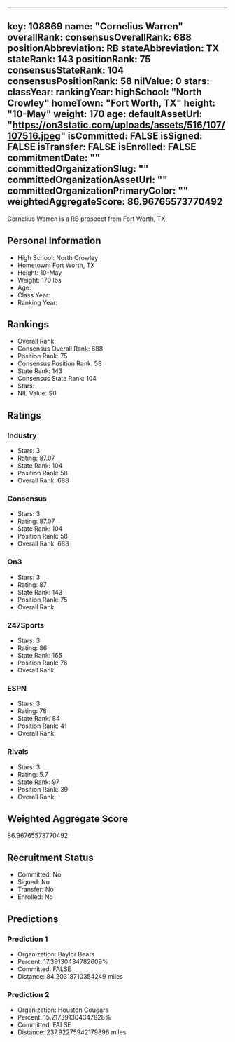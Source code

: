 ---
  key: 108869
  name: "Cornelius Warren"
  overallRank: 
  consensusOverallRank: 688
  positionAbbreviation: RB
  stateAbbreviation: TX
  stateRank: 143
  positionRank: 75
  consensusStateRank: 104
  consensusPositionRank: 58
  nilValue: 0
  stars: 
  classYear: 
  rankingYear: 
  highSchool: "North Crowley"
  homeTown: "Fort Worth, TX"
  height: "10-May"
  weight: 170
  age: 
  defaultAssetUrl: "https://on3static.com/uploads/assets/516/107/107516.jpeg"
  isCommitted: FALSE
  isSigned: FALSE
  isTransfer: FALSE
  isEnrolled: FALSE
  commitmentDate: ""
  committedOrganizationSlug: ""
  committedOrganizationAssetUrl: ""
  committedOrganizationPrimaryColor: ""
  weightedAggregateScore: 86.96765573770492
  ---
  
  Cornelius Warren is a RB prospect from Fort Worth, TX.
  
  ## Personal Information
  - High School: North Crowley
  - Hometown: Fort Worth, TX
  - Height: 10-May
  - Weight: 170 lbs
  - Age: 
  - Class Year: 
  - Ranking Year: 
  
  ## Rankings
  - Overall Rank: 
  - Consensus Overall Rank: 688
  - Position Rank: 75
  - Consensus Position Rank: 58
  - State Rank: 143
  - Consensus State Rank: 104
  - Stars: 
  - NIL Value: $0
  
  ## Ratings
  
  ### Industry
  - Stars: 3
  - Rating: 87.07
  - State Rank: 104
  - Position Rank: 58
  - Overall Rank: 688
  
  ### Consensus
  - Stars: 3
  - Rating: 87.07
  - State Rank: 104
  - Position Rank: 58
  - Overall Rank: 688
  
  ### On3
  - Stars: 3
  - Rating: 87
  - State Rank: 143
  - Position Rank: 75
  - Overall Rank: 
  
  ### 247Sports
  - Stars: 3
  - Rating: 86
  - State Rank: 165
  - Position Rank: 76
  - Overall Rank: 
  
  ### ESPN
  - Stars: 3
  - Rating: 78
  - State Rank: 84
  - Position Rank: 41
  - Overall Rank: 
  
  ### Rivals
  - Stars: 3
  - Rating: 5.7
  - State Rank: 97
  - Position Rank: 39
  - Overall Rank: 
  
  ## Weighted Aggregate Score
  86.96765573770492
  
  ## Recruitment Status
  - Committed: No
  - Signed: No
  - Transfer: No
  - Enrolled: No
  
  
  
  ## Predictions
  
  ### Prediction 1
  - Organization: Baylor Bears
  - Percent: 17.39130434782609%
  - Committed: FALSE
  - Distance: 84.20318710354249 miles
  
  ### Prediction 2
  - Organization: Houston Cougars
  - Percent: 15.217391304347828%
  - Committed: FALSE
  - Distance: 237.92275942179896 miles
  